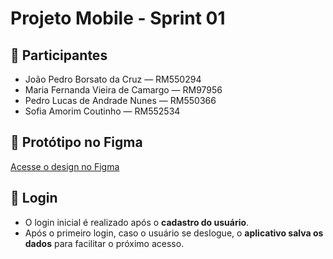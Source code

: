 # Projeto Mobile - Sprint 01

## 👥 Participantes

- João Pedro Borsato da Cruz — RM550294  
- Maria Fernanda Vieira de Camargo — RM97956  
- Pedro Lucas de Andrade Nunes — RM550366  
- Sofia Amorim Coutinho — RM552534  

## 🎨 Protótipo no Figma

[Acesse o design no Figma](https://www.figma.com/design/LpumenzLY49ESvgxjVoAxe/Sprint---01-%7C-MOBILE?node-id=138-219&m=dev)

## 🔐 Login

- O login inicial é realizado após o **cadastro do usuário**.  
- Após o primeiro login, caso o usuário se deslogue, o **aplicativo salva os dados** para facilitar o próximo acesso.

